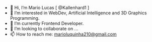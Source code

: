 - 👋 Hi, I’m Mario Lucas [ @Kallenhard1 ]
- 👀 I’m interested in WebDev, Artificial Intelligence and 3D Graphics Programming.
- 🌱 I’m currently Frontend Developer.
- 💞️ I’m looking to collaborate on ...
- 📫 How to reach me: marioluquinha210@gmail.com

<!---
Kallenhard1/Kallenhard1 is a ✨ special ✨ repository because its `README.md` (this file) appears on your GitHub profile.
You can click the Preview link to take a look at your changes.
--->
